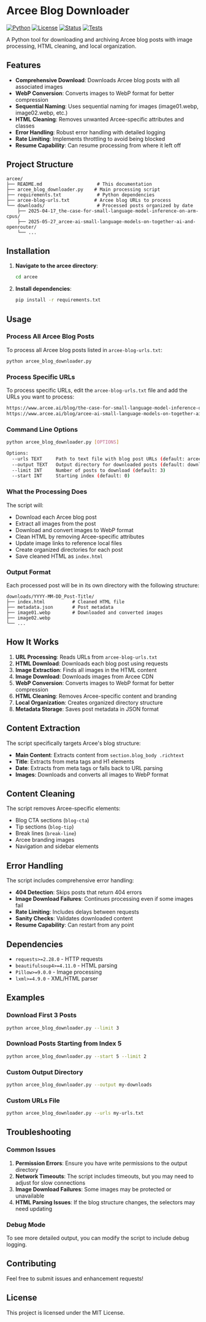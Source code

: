 # Arcee Blog Downloader

[![Python](https://img.shields.io/badge/Python-3.8+-blue.svg)](https://python.org)
[![License](https://img.shields.io/badge/License-MIT-green.svg)](LICENSE)
[![Status](https://img.shields.io/badge/Status-Active-brightgreen.svg)](https://github.com/julsimon/post-downloader)
[![Tests](https://img.shields.io/badge/Tests-Passing-brightgreen.svg)](https://github.com/julsimon/post-downloader)

A Python tool for downloading and archiving Arcee blog posts with image processing, HTML cleaning, and local organization.

## Features

- **Comprehensive Download**: Downloads Arcee blog posts with all associated images
- **WebP Conversion**: Converts images to WebP format for better compression
- **Sequential Naming**: Uses sequential naming for images (image01.webp, image02.webp, etc.)
- **HTML Cleaning**: Removes unwanted Arcee-specific attributes and classes
- **Error Handling**: Robust error handling with detailed logging
- **Rate Limiting**: Implements throttling to avoid being blocked
- **Resume Capability**: Can resume processing from where it left off

## Project Structure

```
arcee/
├── README.md                    # This documentation
├── arcee_blog_downloader.py    # Main processing script
├── requirements.txt             # Python dependencies
├── arcee-blog-urls.txt         # Arcee blog URLs to process
└── downloads/                   # Processed posts organized by date
    ├── 2025-04-17_the-case-for-small-language-model-inference-on-arm-cpus/
    ├── 2025-05-27_arcee-ai-small-language-models-on-together-ai-and-openrouter/
    └── ...
```

## Installation

1. **Navigate to the arcee directory**:
   ```bash
   cd arcee
   ```

2. **Install dependencies**:
   ```bash
   pip install -r requirements.txt
   ```

## Usage

### Process All Arcee Blog Posts

To process all Arcee blog posts listed in `arcee-blog-urls.txt`:

```bash
python arcee_blog_downloader.py
```

### Process Specific URLs

To process specific URLs, edit the `arcee-blog-urls.txt` file and add the URLs you want to process:

```txt
https://www.arcee.ai/blog/the-case-for-small-language-model-inference-on-arm-cpus
https://www.arcee.ai/blog/arcee-ai-small-language-models-on-together-ai-and-openrouter
```

### Command Line Options

```bash
python arcee_blog_downloader.py [OPTIONS]

Options:
  --urls TEXT     Path to text file with blog post URLs (default: arcee-blog-urls.txt)
  --output TEXT   Output directory for downloaded posts (default: downloads)
  --limit INT     Number of posts to download (default: 3)
  --start INT     Starting index (default: 0)
```

### What the Processing Does

The script will:
- Download each Arcee blog post
- Extract all images from the post
- Download and convert images to WebP format
- Clean HTML by removing Arcee-specific attributes
- Update image links to reference local files
- Create organized directories for each post
- Save cleaned HTML as `index.html`

### Output Format

Each processed post will be in its own directory with the following structure:

```
downloads/YYYY-MM-DD_Post-Title/
├── index.html          # Cleaned HTML file
├── metadata.json       # Post metadata
├── image01.webp        # Downloaded and converted images
├── image02.webp
└── ...
```

## How It Works

1. **URL Processing**: Reads URLs from `arcee-blog-urls.txt`
2. **HTML Download**: Downloads each blog post using requests
3. **Image Extraction**: Finds all images in the HTML content
4. **Image Download**: Downloads images from Arcee CDN
5. **WebP Conversion**: Converts images to WebP format for better compression
6. **HTML Cleaning**: Removes Arcee-specific content and branding
7. **Local Organization**: Creates organized directory structure
8. **Metadata Storage**: Saves post metadata in JSON format

## Content Extraction

The script specifically targets Arcee's blog structure:

- **Main Content**: Extracts content from `section.blog_body .richtext`
- **Title**: Extracts from meta tags and H1 elements
- **Date**: Extracts from meta tags or falls back to URL parsing
- **Images**: Downloads and converts all images to WebP format

## Content Cleaning

The script removes Arcee-specific elements:

- Blog CTA sections (`blog-cta`)
- Tip sections (`blog-tip`)
- Break lines (`break-line`)
- Arcee branding images
- Navigation and sidebar elements

## Error Handling

The script includes comprehensive error handling:

- **404 Detection**: Skips posts that return 404 errors
- **Image Download Failures**: Continues processing even if some images fail
- **Rate Limiting**: Includes delays between requests
- **Sanity Checks**: Validates downloaded content
- **Resume Capability**: Can restart from any point

## Dependencies

- `requests>=2.28.0` - HTTP requests
- `beautifulsoup4>=4.11.0` - HTML parsing
- `Pillow>=9.0.0` - Image processing
- `lxml>=4.9.0` - XML/HTML parser

## Examples

### Download First 3 Posts

```bash
python arcee_blog_downloader.py --limit 3
```

### Download Posts Starting from Index 5

```bash
python arcee_blog_downloader.py --start 5 --limit 2
```

### Custom Output Directory

```bash
python arcee_blog_downloader.py --output my-downloads
```

### Custom URLs File

```bash
python arcee_blog_downloader.py --urls my-urls.txt
```

## Troubleshooting

### Common Issues

1. **Permission Errors**: Ensure you have write permissions to the output directory
2. **Network Timeouts**: The script includes timeouts, but you may need to adjust for slow connections
3. **Image Download Failures**: Some images may be protected or unavailable
4. **HTML Parsing Issues**: If the blog structure changes, the selectors may need updating

### Debug Mode

To see more detailed output, you can modify the script to include debug logging.

## Contributing

Feel free to submit issues and enhancement requests!

## License

This project is licensed under the MIT License.
